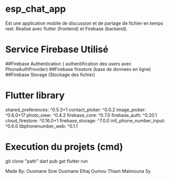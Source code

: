 # esp_chat_app
Est une application mobile de discussion et de partage de fichier en temps reel.
Realisé avec flutter (frontend) et Firebase (backend).

# Service Firebase Utilisé
##Firebase Authentication ( authentification des users avec PhoneAuthProvider)
##Firebase firestore (base de donnees en ligne)
##Firebase Storage (Stockage des fichier)

# Flutter library
  shared_preferences: ^0.5.3+1
  contact_picker: ^0.0.2
  image_picker: ^0.6.0+17
  photo_view: ^0.4.2
  firebase_core: ^0.7.0
  firebase_auth: ^0.20.1
  cloud_firestore: ^0.16.0+1
  firebase_storage: ^7.0.0
  intl_phone_number_input: ^0.6.0
  libphonenumber_web: ^0.1.1

# Execution du projets (cmd)
git clone "path"
dart pub get
flutter run

Made By:
  Ousmane Sow 
  Ousmane Elhaj
  Oumou Thiam
  Maimouna Sy
